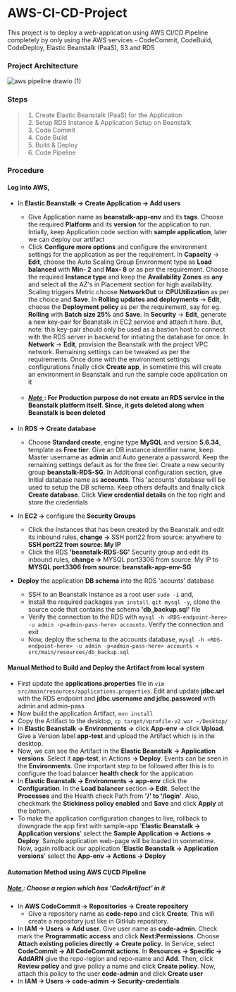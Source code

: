 # AWS-CI-CD-Project
This project is to deploy a web-application using AWS CI/CD Pipeline completely by only using the AWS services - CodeCommit, CodeBuild, CodeDeploy, Elastic Beanstalk (PaaS), S3 and RDS 

### Project Architecture
![aws pipeline drawio (1)](https://user-images.githubusercontent.com/106590073/181558212-91c9209f-4dc1-4970-9f51-eb34c2ae3f9e.jpg)

### Steps 
> 1. Create Elastic Beanstalk (PaaS) for the Application
> 2. Setup RDS Instance & Application Setup on Beanstalk
> 3. Code Commit
> 4. Code Build
> 5. Build & Deploy
> 6. Code Pipeline 

### Procedure

#### **Log into AWS,** <br>
- In **Elastic Beanstalk &rarr; Create Application &rarr; Add users** 
  - Give Application name as **beanstalk-app-env** and its **tags**. Choose the required **Platform** and its **version** for the application to run. Intially, keep Application code section with **sample application**, later we can deploy our artifact
  - Click **Configure more options** and configure the environment settings for the application as per the requirement. In **Capacity** &rarr; **Edit**, choose the Auto Scaling Group Environment type as **Load balanced** with **Min- 2** and **Max- 8** or as per the requirement. Choose the required **Instance type** and keep the **Availability Zones** as **any** and select all the AZ's in Placement section for high availability. Scaling triggers Metric choose **NetworkOut** or **CPUUtilization** as per the choice and **Save**. In **Rolling updates and deployments** &rarr; **Edit**, choose the **Deployment policy** as per the requirement, say for eg. **Rolling** with **Batch size 25%** and **Save**. In **Security** &rarr; **Edit**, generate a new key-pair for Beanstalk in EC2 service and attach it here. But, note: this key-pair should only be used as a bastion host to connect with the RDS server in backend for intiating the database for once. In **Network** &rarr; **Edit**, provision the Beanstalk with the project VPC network. Remaining settings can be tweaked as per the requirements. Once done with the environment settings configurations finally click **Create app**, in sometime this will create an environment in Beanstalk and run the sample code application on it
  - #### <ins> *Note* </ins>  : For Production purpose do not create an RDS service in the Beanstalk platform itself. Since, it gets deleted along when Beanstalk is been deleted
  
 - In **RDS &rarr; Create database** 
   - Choose **Standard create**, engine type **MySQL** and version **5.6.34**, template as **Free tier**. Give an DB instance identifier name, keep Master username as **admin** and Auto generate a password. Keep the remaining settings default as for the free tier. Create a new security group **beanstalk-RDS-SG**. In Additional configuration section, give Initial database name as **accounts**. This 'accounts' database will be used to setup the DB schema. Keep others defaults and finally click **Create database**. Click **View credential details** on the top right and store the credentials
   
 - In **EC2 &rarr;** configure the **Security Groups** 
   - Click the Instances that has been created by the Beanstalk and edit its inbound rules, **change &rarr;** SSH port22 from source: anywhere to **SSH port22 from source: My IP**
   - Click the RDS **'beanstalk-RDS-SG'** Security group and edit its inbound rules, **change &rarr;** MYSQL port3306 from source: My IP to **MYSQL port3306 from source: beanstalk-app-env-SG**

 - **Deploy** the application **DB schema** into the RDS 'acounts' database
   - SSH to an Beanstalk Instance as a root user `sudo -i` and, 
    - Install the required packages `yum install git mysql -y`, clone the source code that contains the schema **'db_backup.sql'** file
    - Verify the connection to the RDS with `mysql -h <RDS-endpoint-here> -u admin -p<admin-pass-here> accounts`. Verify the connection and exit
    - Now, deploy the schema to the accounts database, `mysql -h <RDS-endpoint-here> -u admin -p<admin-pass-here> accounts < src/main/resources/db_backup.sql`
      
 #### **Manual Method** to Build and Deploy the Artifact from local system
   - First update the **applications.properties** file in `vim src/main/resources/applications.properties`. Edit and update **jdbc.url** with the RDS endpoint and **jdbc.username and jdbc.password** with admin and admin-pass
   - Now build the application Artifact, `mvn install`
   - Copy the Artifact to the desktop, `cp target/vprofile-v2.war ~/Desktop/`
   - In **Elastic Beanstalk &rarr; Environments &rarr;** click **App-env &rarr;** click **Upload**. Give a Version label **app-test** and upload the Artifact which is in the desktop.
   - Now, we can see the Artifact in the **Elastic Beanstalk &rarr; Application versions**. Select it **app-test**, in Actions **&rarr; Deploy**. Events can be seen in the **Environments**. One important step to be followed after this is to configure the load balancer **health check** for the application
   - In **Elastic Beanstalk &rarr; Environments &rarr; app-env** click the **Configuration**. In the **Load balancer** section **&rarr; Edit**. Select the **Processes** and the Health check Path from **'/' to '/login'**. Also, checkmark the **Stickiness policy enabled** and **Save** and click **Apply** at the bottom.
   - To make the application configuration changes to live, rollback to downgrade the app first with sample-app '**Elastic Beanstalk &rarr; Application versions**' select the **Sample Application &rarr; Actions &rarr; Deploy**. Sample application web-page will be loaded in sommetime. Now, again rollback our application '**Elastic Beanstalk &rarr; Application versions**' select the **App-env &rarr; Actions &rarr; Deploy**  

#### **Automation Method using AWS CI/CD Pipeline** 
##### <ins> *Note* </ins>  : Choose a region which has **'CodeArtifact'** in it
 - In **AWS CodeCommit &rarr; Repositories &rarr; Create repository** 
   - Give a repository name as **code-repo** and click **Create**. This will create a repository just like in GitHub repository.
 - In **IAM &rarr; Users &rarr; Add user**. Give user name as **code-admin**. Check mark the **Programmatic access** and click **Next:Permissions**. Choose **Attach existing policies directly &rarr; Create policy**. In Service, select **CodeCommit  &rarr; All CodeCommit actions**. In **Resources &rarr; Specific &rarr; AddARN** give the repo-region and repo-name and **Add**. Then, click **Review policy** and give policy a name and click **Create policy**. Now, attach this policy to the user **code-admin** and click **Create user**
 - In **IAM &rarr; Users &rarr; code-admin &rarr; Security-credentials** 
